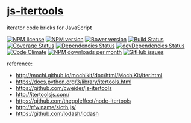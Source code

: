 [js-itertools](http://aureooms.github.io/js-itertools)
==

iterator code bricks for JavaScript

[![NPM license](http://img.shields.io/npm/l/aureooms-js-itertools.svg?style=flat)](https://raw.githubusercontent.com/aureooms/js-itertools/master/LICENSE)
[![NPM version](http://img.shields.io/npm/v/aureooms-js-itertools.svg?style=flat)](https://www.npmjs.org/package/aureooms-js-itertools)
[![Bower version](http://img.shields.io/bower/v/aureooms-js-itertools.svg?style=flat)](http://bower.io/search/?q=aureooms-js-itertools)
[![Build Status](http://img.shields.io/travis/aureooms/js-itertools.svg?style=flat)](https://travis-ci.org/aureooms/js-itertools)
[![Coverage Status](http://img.shields.io/coveralls/aureooms/js-itertools.svg?style=flat)](https://coveralls.io/r/aureooms/js-itertools)
[![Dependencies Status](http://img.shields.io/david/aureooms/js-itertools.svg?style=flat)](https://david-dm.org/aureooms/js-itertools#info=dependencies)
[![devDependencies Status](http://img.shields.io/david/dev/aureooms/js-itertools.svg?style=flat)](https://david-dm.org/aureooms/js-itertools#info=devDependencies)
[![Code Climate](http://img.shields.io/codeclimate/github/aureooms/js-itertools.svg?style=flat)](https://codeclimate.com/github/aureooms/js-itertools)
[![NPM downloads per month](http://img.shields.io/npm/dm/aureooms-js-itertools.svg?style=flat)](https://www.npmjs.org/package/aureooms-js-itertools)
[![GitHub issues](http://img.shields.io/github/issues/aureooms/js-itertools.svg?style=flat)](https://github.com/aureooms/js-itertools/issues)


reference:

  - http://mochi.github.io/mochikit/doc/html/MochiKit/Iter.html
  - https://docs.python.org/3/library/itertools.html
  - https://github.com/cweider/js-itertools
  - http://itertoolsjs.com/
  - https://github.com/thegoleffect/node-itertools
  - http://rfw.name/sloth.js/
  - https://github.com/lodash/lodash
